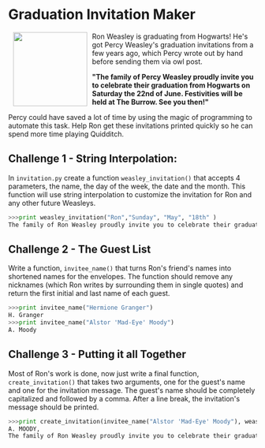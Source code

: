 # Graduation Invitation Maker
<img src="https://s3.amazonaws.com/after-school-assets/weasley.jpg" width="150" align="left" hspace="10">
Ron Weasley is graduating from Hogwarts! He's got Percy Weasley's graduation invitations from a few years ago, which Percy wrote out by hand before sending them via owl post.

**"The family of Percy Weasley proudly invite you to celebrate their graduation from Hogwarts on Saturday the 22nd of June. Festivities will be held at The Burrow. See you then!"**

Percy could have saved a lot of time by using the magic of programming to automate this task. Help Ron get these invitations printed quickly so he can spend more time playing Quidditch.


## Challenge 1 - String Interpolation:
In `invitation.py` create a function `weasley_invitation()` that accepts 4 parameters, the name, the day of the week, the date and the month.  This function will use string interpolation to customize the invitation for Ron and any other future Weasleys.

```python
>>>print weasley_invitation("Ron","Sunday", "May", "18th" )
The family of Ron Weasley proudly invite you to celebrate their graduation from Hogwarts on Sunday the May of 18th. Festivities will be held at The Burrow. See you then!

```

## Challenge 2 - The Guest List
Write a function, `invitee_name()` that turns Ron's friend's names into shortened names for the envelopes. The function should remove any nicknames (which Ron writes by surrounding them in single quotes) and return the first initial and last name of each guest.

```python
>>>print invitee_name("Hermione Granger")
H. Granger
>>>print invitee_name("Alstor 'Mad-Eye' Moody")
A. Moody
```

## Challenge 3 - Putting it all Together
Most of Ron's work is done, now just write a final function, `create_invitation()` that takes two arguments, one for the guest's name and one for the invitation message. The guest's name should be completely capitalized and followed by a comma. After a line break, the invitation's message should be printed.

```python
>>>print create_invitation(invitee_name("Alstor 'Mad-Eye' Moody"), weasley_invitation("Ron","Sunday", "May", "18th" ))
A. MOODY,
The family of Ron Weasley proudly invite you to celebrate their graduation from Hogwarts on Sunday the May of 18th. Festivities will be held at The Burrow. See you then!
```
